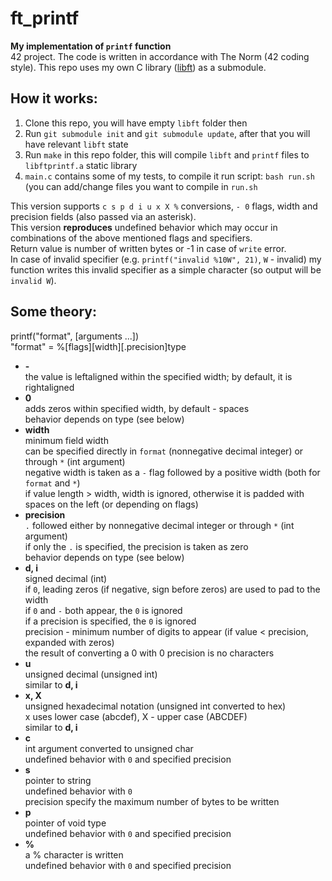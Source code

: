 <h1>ft_printf</h1>

<strong>My implementation of <code>printf</code> function</strong><br>
42 project. The code is written in accordance with The Norm (42 coding style).
This repo uses my own C library ([libft](https://github.com/linpoa/libft)) as a submodule.<br>

<h2>How it works:</h2>
<ol>
	<li>Clone this repo, you will have empty <code>libft</code> folder then</li>
	<li>Run <code>git submodule init</code> and <code>git submodule update</code>, after that you will have relevant <code>libft</code> state</li>
	<li>Run <code>make</code> in this repo folder, this will compile <code>libft</code> and <code>printf</code> files to <code>libftprintf.a</code> static library</li>
	<li><code>main.c</code> contains some of my tests, to compile it run script: <code>bash run.sh</code> (you can add/change files you want to compile in <code>run.sh</code></li>
</ol>

This version supports `c s p d i u x X %` conversions, `- 0` flags, width and precision fields (also passed via an asterisk).<br>
This version **reproduces** undefined behavior which may occur in combinations of the above mentioned flags and specifiers.<br>
Return value is number of written bytes or -1 in case of `write` error.<br>
In case of invalid specifier (e.g. `printf("invalid %10W", 21)`, `W` - invalid) my function writes this invalid specifier as a simple character (so output will be `invalid W`).

<h2>Some theory:</h2>

printf("format", [arguments ...])<br>
"format" = %[flags][width][.precision]type

<ul>

<li><strong>-</strong></li>
	the value is leftaligned within the specified width; by default, it is rightaligned

<li><strong>0</strong></li>
	adds zeros within specified width, by default - spaces<br>
	behavior depends on type (see below)

<li><strong>width</strong></li>
	minimum field width<br>
	can be specified directly in <code>format</code> (nonnegative decimal integer) or through <code>*</code> (int argument)<br>
	negative width is taken as a <code>-</code> flag followed by a positive width (both for <code>format</code> and <code>*</code>)<br>
	if value length > width, width is ignored, otherwise it is padded with spaces on the left (or depending on flags)

<li><strong>precision</strong></li>
	<code>.</code> followed either by nonnegative decimal integer or through <code>*</code> (int argument)<br>
	if only the <code>.</code> is specified, the precision is taken as zero<br>
	behavior depends on type (see below)

<li><strong>d, i</strong></li>
	signed decimal (int)<br>
	if <code>0</code>, leading zeros (if negative, sign before zeros) are used to pad to the width<br>
	if <code>0</code> and <code>-</code> both appear, the <code>0</code> is ignored<br>
	if a precision is specified, the <code>0</code> is ignored<br>
	precision - minimum number of digits to appear (if value < precision, expanded with zeros)<br>
	the result of converting a 0 with 0 precision is no characters

<li><strong>u</strong></li>
	unsigned decimal (unsigned int)<br>
	similar to <strong>d, i</strong>

<li><strong>x, X</strong></li>
	unsigned hexadecimal notation (unsigned int converted to hex)<br>
	x uses lower case (abcdef), X - upper case (ABCDEF)<br>
	similar to <strong>d, i</strong>

<li><strong>c</strong></li>
	int argument converted to unsigned char<br>
	undefined behavior with <code>0</code> and specified precision

<li><strong>s</strong></li>
	pointer to string<br>
	undefined behavior with <code>0</code><br>
	precision specify the maximum number of bytes to be written

<li><strong>p</strong></li>
	pointer of void type<br>
	undefined behavior with <code>0</code> and specified precision

<li><strong>%</strong></li>
	a % character is written<br>
	undefined behavior with <code>0</code> and specified precision

</ul>